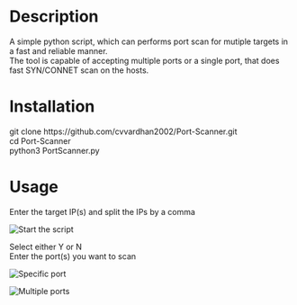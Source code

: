 <h1>Description</h1>

<body>
A simple python script, which can performs port scan for mutiple targets in a fast and reliable manner.<br>
The tool is capable of accepting multiple ports or a single port, that does fast SYN/CONNET scan on the hosts. 
</body>


<h1>Installation</h1>
<body>
git clone https://github.com/cvvardhan2002/Port-Scanner.git <br>
cd Port-Scanner <br>
python3 PortScanner.py<br>
</body>

<h1>Usage</h1>
<body>

Enter the target IP(s) and split the IPs by a comma <br>
  
![Start the script](https://user-images.githubusercontent.com/95639719/193258529-28775ac8-18ed-4d66-aa84-5af54bc5d740.png)
  
Select either Y or N <br>
Enter the port(s) you want to scan<br>


![Specific port](https://user-images.githubusercontent.com/95639719/193258868-6ffd1b37-1c88-4234-8d38-f0d4749740e4.png)

![Multiple ports](https://user-images.githubusercontent.com/95639719/193259012-73cd3999-7c5f-4572-9ed3-7ae10419b8da.png)

</body>

